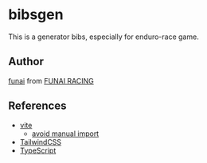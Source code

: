 # bibsgen

This is a generator bibs, especially for enduro-race game.

## Author

[funai](https://github.com/paveg) from [FUNAI RACING](https://funairacing.com/)

## References

- [vite](https://vitejs.dev)
  - [avoid manual import](https://vitejs.dev/guide/features.html#jsx)
- [TailwindCSS](https://tailwindcss.com/)
- [TypeScript](https://www.typescriptlang.org)
